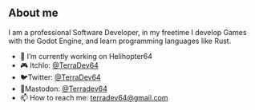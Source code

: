 ## About me

I am a professional Software Developer, in my freetime I develop Games with the Godot Engine, and learn programming languages like Rust.

- 🔭 I’m currently working on Helihopter64
- 🎮 ItchIo: [@TerraDev64](https://terradev64.itch.io/)
- 🐦Twitter: [@TerraDev64](https://twitter.com/TerraDev64)
- 🐘Mastodon: [@Terradev64](https://mastodon.gamedev.place/@TerraDev64)
- 📫 How to reach me: terradev64@gmail.com

<!-- <a href="https://github.com/anuraghazra/github-readme-stats">
  <img align="center" src="https://github-readme-stats.vercel.app/api?username=TerraDev64&show_icons=true&bg_color=1e1e2e&text_color=cdd6f4&icon_color=cba6f7&title_color=94e2d5" />
</a>
<br>
<br>
<a href="https://github.com/anuraghazra/convoychat">
  <img align="center" src="https://github-readme-stats.vercel.app/api/top-langs/?username=TerraDev64&layout=compact&bg_color=1e1e2e&text_color=cdd6f4&icon_color=cba6f7&title_color=94e2d5&hide=hlsl,shaderlab" />
</a> -->

